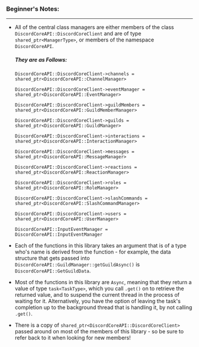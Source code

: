 ### **Beginner's Notes:**
---
- All of the central class managers are either members of the class `DiscordCoreAPI::DiscordCoreClient` and are of type `shared_ptr<ManagerType>`, or members of the namespace `DiscordCoreAPI`.
  ##### They are as Follows:
    `DiscordCoreAPI::DiscordCoreClient->channels = shared_ptr<DiscordCoreAPI::ChannelManager>`
    
    `DiscordCoreAPI::DiscordCoreClient->eventManager = shared_ptr<DiscordCoreAPI::EventManager>`
    
    `DiscordCoreAPI::DiscordCoreClient->guildMembers = shared_ptr<DiscordCoreAPI::GuildMemberManager>`
    
    `DiscordCoreAPI::DiscordCoreClient->guilds = shared_ptr<DiscordCoreAPI::GuildManager>`
    
    `DiscordCoreAPI::DiscordCoreClient->interactions = shared_ptr<DiscordCoreAPI::InteractionManager>`
    
    `DiscordCoreAPI::DiscordCoreClient->messages = shared_ptr<DiscordCoreAPI::MessageManager>`
    
    `DiscordCoreAPI::DiscordCoreClient->reactions = shared_ptr<DiscordCoreAPI::ReactionManager>`
    
    `DiscordCoreAPI::DiscordCoreClient->roles = shared_ptr<DiscordCoreAPI::RoleManager>`
    
    `DiscordCoreAPI::DiscordCoreClient->slashCommands = shared_ptr<DiscordCoreAPI::SlashCommandManager>`
    
    `DiscordCoreAPI::DiscordCoreClient->users = shared_ptr<DiscordCoreAPI::UserManager>`
    
    `DiscordCoreAPI::InputEventManager = DiscordCoreAPI::InputEventManager`
    
    
- Each of the functions in this library takes an argument that is of a type who's name is derived from the function - for example, the data structure that gets passed into `DiscordCoreAPI::GuildManager::getGuildAsync()` is `DiscordCoreAPI::GetGuildData`.
- Most of the functions in this library are `Async`, meaning that they return a value of type `task<TaskType>`, which you call `.get()` on to retrieve the returned value, and to suspend the current thread in the process of waiting for it. Alternatively, you have the option of leaving the task's completion up to the background thread that is handling it, by not calling `.get()`.
- There is a copy of `shared_ptr<DiscordCoreAPI::DiscordCoreClient>` passed around on most of the members of this library - so be sure to refer back to it when looking for new members!
 

